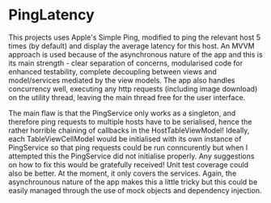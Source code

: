 # PingLatency

This projects uses Apple's Simple Ping, modified to ping the relevant host 5 times (by default) and display the average latency for this host. An MVVM approach is used because of the asynchronous nature of the app and this is its main strength - clear separation of concerns, modularised code for enhanced testability, complete decoupling between views and model/services mediated by the view models. The app also handles concurrency well, executing any http requests (including image download) on the utility thread, leaving the main thread free for the user interface.

The main flaw is that the PingService only works as a singleton, and therefore ping requests to multiple hosts have to be serialised, hence the rather horrible chaining of callbacks in the HostTableViewModel! Ideally, each TableViewCellModel would be initialised with its own instance of PingService so that ping requests could be run conncurently but when I attempted this the PingService did not initialise properly. Any suggestions on how to fix this would be gratefully received! Unit test coverage could also be better. At the moment, it only covers the services. Again, the asynchrounous nature of the app makes this a little tricky but this could be easily managed through the use of mock objects and dependency injection.
